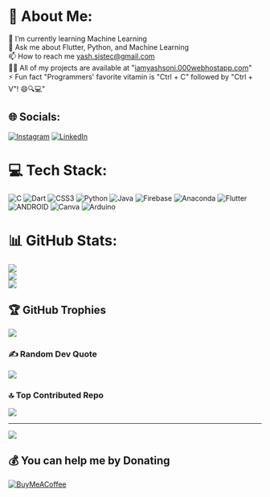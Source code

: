 # 💫 About Me:
🌱 I’m currently learning Machine Learning<br>💬 Ask me about  Flutter, Python, and Machine Learning<br>📫 How to reach me yash.sistec@gmail.com<br>👨‍💻 All of my projects are available at "[iamyashsoni.000webhostapp.com](https://iamyashsoni.000webhostapp.com/)"<br>⚡ Fun fact "Programmers' favorite vitamin is "Ctrl + C" followed by "Ctrl + V"! 😄🔍💻"


## 🌐 Socials:
[![Instagram](https://img.shields.io/badge/Instagram-%23E4405F.svg?logo=Instagram&logoColor=white)](https://instagram.com/https://instagram.com/_yash._soni) [![LinkedIn](https://img.shields.io/badge/LinkedIn-%230077B5.svg?logo=linkedin&logoColor=white)](https://linkedin.com/in/https://www.linkedin.com/in/yash-soni6232) 

# 💻 Tech Stack:
![C](https://img.shields.io/badge/c-%2300599C.svg?style=plastic&logo=c&logoColor=white) ![Dart](https://img.shields.io/badge/dart-%230175C2.svg?style=plastic&logo=dart&logoColor=white) ![CSS3](https://img.shields.io/badge/css3-%231572B6.svg?style=plastic&logo=css3&logoColor=white) ![Python](https://img.shields.io/badge/python-3670A0?style=plastic&logo=python&logoColor=ffdd54) ![Java](https://img.shields.io/badge/java-%23ED8B00.svg?style=plastic&logo=java&logoColor=white) ![Firebase](https://img.shields.io/badge/firebase-%23039BE5.svg?style=plastic&logo=firebase) ![Anaconda](https://img.shields.io/badge/Anaconda-%2344A833.svg?style=plastic&logo=anaconda&logoColor=white) ![Flutter](https://img.shields.io/badge/Flutter-%2302569B.svg?style=plastic&logo=Flutter&logoColor=white) ![ANDROID](https://img.shields.io/badge/android-%2320232a.svg?style=plastic&logo=android&logoColor=%a4c639) ![Canva](https://img.shields.io/badge/Canva-%2300C4CC.svg?style=plastic&logo=Canva&logoColor=white) ![Arduino](https://img.shields.io/badge/-Arduino-00979D?style=plastic&logo=Arduino&logoColor=white)
# 📊 GitHub Stats:
![](https://github-readme-stats.vercel.app/api?username=Its-YashSoni&theme=dark&hide_border=false&include_all_commits=true&count_private=true)<br/>
![](https://github-readme-streak-stats.herokuapp.com/?user=Its-YashSoni&theme=dark&hide_border=false)<br/>
![](https://github-readme-stats.vercel.app/api/top-langs/?username=Its-YashSoni&theme=dark&hide_border=false&include_all_commits=true&count_private=true&layout=compact)

## 🏆 GitHub Trophies
![](https://github-profile-trophy.vercel.app/?username=Its-YashSoni&theme=onedark&no-frame=false&no-bg=true&margin-w=4)

### ✍️ Random Dev Quote
![](https://quotes-github-readme.vercel.app/api?type=horizontal&theme=radical)

### 🔝 Top Contributed Repo
![](https://github-contributor-stats.vercel.app/api?username=Its-YashSoni&limit=5&theme=onedark&combine_all_yearly_contributions=true)

---
[![](https://visitcount.itsvg.in/api?id=Its-YashSoni&icon=0&color=7)](https://visitcount.itsvg.in)

  ## 💰 You can help me by Donating
  [![BuyMeACoffee](https://img.shields.io/badge/Buy%20Me%20a%20Coffee-ffdd00?style=for-the-badge&logo=buy-me-a-coffee&logoColor=black)](https://www.buymeacoffee.com/yashsonii) 

  
<!-- Proudly created with GPRM ( https://gprm.itsvg.in ) -->
